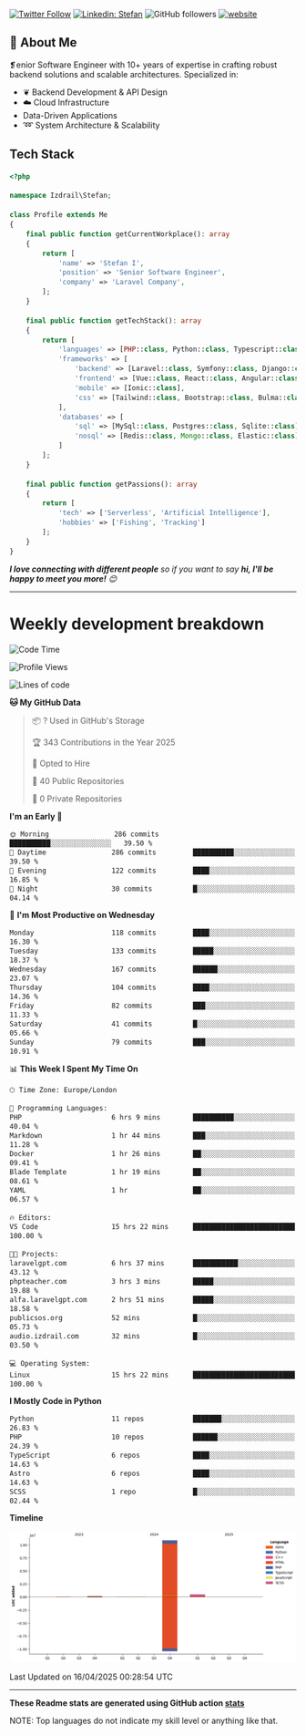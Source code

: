[![Twitter Follow](https://img.shields.io/twitter/follow/thephpteacher?label=Follow)](https://twitter.com/intent/follow?screen_name=thephpteacher)
[![Linkedin: Stefan](https://img.shields.io/badge/izdrail-blue?style=flat-square&logo=Linkedin&logoColor=white&link=https://www.linkedin.com/in/izdrail/)](https://www.linkedin.com/in/izdrail/)
![GitHub followers](https://img.shields.io/github/followers/izdrail?label=Follow&style=social)
[![website](https://img.shields.io/badge/Website-46a2f1.svg?&style=flat-square&logo=Google-Chrome&logoColor=white&link=https://izdrail.com/)](https://izdrail.com/)

## 🚀 About Me
❡enior Software Engineer with 10+ years of expertise in crafting robust backend solutions and scalable architectures. 
Specialized in:

- ❦ Backend Development & API Design
- ☁️ Cloud Infrastructure
-  Data-Driven Applications
- ➿ System Architecture & Scalability

## Tech Stack

```php
<?php

namespace Izdrail\Stefan;

class Profile extends Me
{
    final public function getCurrentWorkplace(): array
    {
        return [
            'name' => 'Stefan I',
            'position' => 'Senior Software Engineer',
            'company' => 'Laravel Company',
        ];
    }
    
    final public function getTechStack(): array
    {
        return [
            'languages' => [PHP::class, Python::class, Typescript::class],
            'frameworks' => [
                'backend' => [Laravel::class, Symfony::class, Django::class, FastApi::class],
                'frontend' => [Vue::class, React::class, Angular::class],
                'mobile' => [Ionic::class],
                'css' => [Tailwind::class, Bootstrap::class, Bulma::class]
            ],
            'databases' => [
                'sql' => [MySql::class, Postgres::class, Sqlite::class],
                'nosql' => [Redis::class, Mongo::class, Elastic::class]
            ]
        ];
    }

    final public function getPassions(): array
    {
        return [
            'tech' => ['Serverless', 'Artificial Intelligence'],
            'hobbies' => ['Fishing', 'Tracking']
        ];
    }
}
```
 <em><b>I love connecting with different people</b> so if you want to say <b>hi, I'll be happy to meet you more!</b> 😊</em>


---
# Weekly development breakdown
<!--START_SECTION:waka-->
![Code Time](http://img.shields.io/badge/Code%20Time-1%2C219%20hrs%206%20mins-blue)

![Profile Views](http://img.shields.io/badge/Profile%20Views-2-blue)

![Lines of code](https://img.shields.io/badge/From%20Hello%20World%20I%27ve%20Written-11.7%20million%20lines%20of%20code-blue)

**🐱 My GitHub Data** 

> 📦 ? Used in GitHub's Storage 
 > 
> 🏆 343 Contributions in the Year 2025
 > 
> 💼 Opted to Hire
 > 
> 📜 40 Public Repositories 
 > 
> 🔑 0 Private Repositories 
 > 
**I'm an Early 🐤** 

```text
🌞 Morning                286 commits         ██████████░░░░░░░░░░░░░░░   39.50 % 
🌆 Daytime                286 commits         ██████████░░░░░░░░░░░░░░░   39.50 % 
🌃 Evening                122 commits         ████░░░░░░░░░░░░░░░░░░░░░   16.85 % 
🌙 Night                  30 commits          █░░░░░░░░░░░░░░░░░░░░░░░░   04.14 % 
```
📅 **I'm Most Productive on Wednesday** 

```text
Monday                   118 commits         ████░░░░░░░░░░░░░░░░░░░░░   16.30 % 
Tuesday                  133 commits         █████░░░░░░░░░░░░░░░░░░░░   18.37 % 
Wednesday                167 commits         ██████░░░░░░░░░░░░░░░░░░░   23.07 % 
Thursday                 104 commits         ████░░░░░░░░░░░░░░░░░░░░░   14.36 % 
Friday                   82 commits          ███░░░░░░░░░░░░░░░░░░░░░░   11.33 % 
Saturday                 41 commits          █░░░░░░░░░░░░░░░░░░░░░░░░   05.66 % 
Sunday                   79 commits          ███░░░░░░░░░░░░░░░░░░░░░░   10.91 % 
```


📊 **This Week I Spent My Time On** 

```text
🕑︎ Time Zone: Europe/London

💬 Programming Languages: 
PHP                      6 hrs 9 mins        ██████████░░░░░░░░░░░░░░░   40.04 % 
Markdown                 1 hr 44 mins        ███░░░░░░░░░░░░░░░░░░░░░░   11.28 % 
Docker                   1 hr 26 mins        ██░░░░░░░░░░░░░░░░░░░░░░░   09.41 % 
Blade Template           1 hr 19 mins        ██░░░░░░░░░░░░░░░░░░░░░░░   08.61 % 
YAML                     1 hr                ██░░░░░░░░░░░░░░░░░░░░░░░   06.57 % 

🔥 Editors: 
VS Code                  15 hrs 22 mins      █████████████████████████   100.00 % 

🐱‍💻 Projects: 
laravelgpt.com           6 hrs 37 mins       ███████████░░░░░░░░░░░░░░   43.12 % 
phpteacher.com           3 hrs 3 mins        █████░░░░░░░░░░░░░░░░░░░░   19.88 % 
alfa.laravelgpt.com      2 hrs 51 mins       █████░░░░░░░░░░░░░░░░░░░░   18.58 % 
publicsos.org            52 mins             █░░░░░░░░░░░░░░░░░░░░░░░░   05.73 % 
audio.izdrail.com        32 mins             █░░░░░░░░░░░░░░░░░░░░░░░░   03.50 % 

💻 Operating System: 
Linux                    15 hrs 22 mins      █████████████████████████   100.00 % 
```

**I Mostly Code in Python** 

```text
Python                   11 repos            ███████░░░░░░░░░░░░░░░░░░   26.83 % 
PHP                      10 repos            ██████░░░░░░░░░░░░░░░░░░░   24.39 % 
TypeScript               6 repos             ████░░░░░░░░░░░░░░░░░░░░░   14.63 % 
Astro                    6 repos             ████░░░░░░░░░░░░░░░░░░░░░   14.63 % 
SCSS                     1 repo              █░░░░░░░░░░░░░░░░░░░░░░░░   02.44 % 
```



**Timeline**

![Lines of Code chart](https://raw.githubusercontent.com/izdrail/izdrail/master/assets/bar_graph.png)


 Last Updated on 16/04/2025 00:28:54 UTC
<!--END_SECTION:waka-->

---


**These Readme stats are generated using GitHub action [stats](https://github.com/izdrail/stats)**

NOTE: Top languages do not indicate my skill level or anything like that. 
